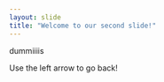 ```yaml
---
layout: slide
title: "Welcome to our second slide!"
---
```

dummiiiis

Use the left arrow to go back!
